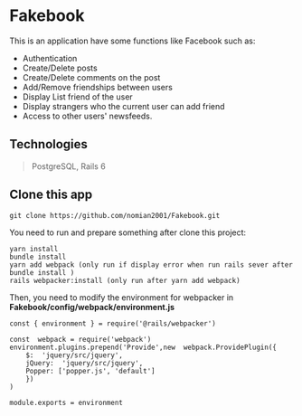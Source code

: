 # Fakebook
This is an application have some functions like Facebook such as: 

 - Authentication
 - Create/Delete posts
 - Create/Delete comments on the post
 - Add/Remove friendships between users
 - Display List friend of the user 
 - Display strangers who the current user can add friend
 - Access to other users' newsfeeds.
## Technologies 
> PostgreSQL, Rails 6
## Clone this app
    git clone https://github.com/nomian2001/Fakebook.git
You need to run and prepare something after clone this project: 

    yarn install
    bundle install
    yarn add webpack (only run if display error when run rails sever after bundle install )
    rails webpacker:install (only run after yarn add webpack)
Then, you need to modify the environment for webpacker in **Fakebook/config/webpack/environment.js**

    const { environment } = require('@rails/webpacker')
    
    const  webpack = require('webpack')
    environment.plugins.prepend('Provide',new  webpack.ProvidePlugin({
	    $:  'jquery/src/jquery',
	    jQuery:  'jquery/src/jquery',
	    Popper: ['popper.js', 'default']
	    })
    )
    
    module.exports = environment

